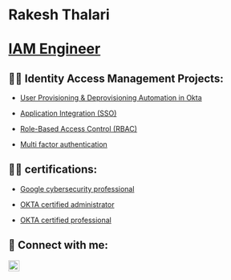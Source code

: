 <h1>Rakesh Thalari <br/> <br/><a href="https://www.linkedin.com/in/joshmadakor/">IAM Engineer</a>

<h2>👨‍💻 Identity Access Management Projects:</h2>


  - [User Provisioning & Deprovisioning Automation in Okta](https://github.com/Rakeshthalari/Provisioning-deProvisioning/blob/main/README.md)

  - [Application Integration (SSO)](https://github.com/Rakeshthalari/Application-integration/blob/main/README.md)
    
  - [Role-Based Access Control (RBAC)](https://github.com/Rakeshthalari/Role-based-access-control/blob/main/README.md)
  
  - [Multi factor authentication](https://github.com/Rakeshthalari/MFA/blob/main/README.md)<b></b>


<h2>👨‍💻 certifications:</h2>


  - [Google cybersecurity professional](https://www.credly.com/badges/eb040df2-ffc3-4a29-80a9-960fe9a83825/public_url)
    
  - [OKTA certified administrator](https://www.credly.com/badges/1eeaae72-83a3-4449-a326-8208ba88ff09/public_url)

  - [OKTA certified professional](https://www.credly.com/badges/45cf1261-289a-4796-a90d-2acebb84efbd/public_url)

<h2> 🤳 Connect with me:</h2>


[<img align="left" alt="JoshMadakor | LinkedIn" width="22px" src="https://cdn.jsdelivr.net/npm/simple-icons@v3/icons/linkedin.svg" />][linkedin]



[linkedin]: https://linkedin.com/in/joshmadakor

<!--
**joshmadakor1/joshmadakor1** is a ✨ _special_ ✨ repository because its `README.md` (this file) appears on your GitHub profile.

Here are some ideas to get you started:

- 🔭 I’m currently working on ...
- 🌱 I’m currently learning ...
- 👯 I’m looking to collaborate on ...
- 🤔 I’m looking for help with ...
- 💬 Ask me about ...
- 📫 How to reach me: ...
- 😄 Pronouns: ...
- ⚡ Fun fact: ...
-->
